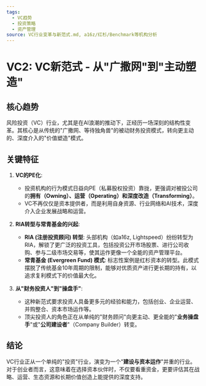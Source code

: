 ```yaml
---
tags:
  - VC趋势
  - 投资策略
  - 资产管理
source: VC行业变革与新范式.md, a16z/红杉/Benchmark等机构分析
---
```


# VC2: VC新范式 - 从"广撒网"到"主动塑造"

## 核心趋势
风险投资（VC）行业，尤其是在AI浪潮的推动下，正经历一场深刻的结构性变革。其核心是从传统的"广撒网、等待独角兽"的被动财务投资模式，转向更主动的、深度介入的"价值塑造"模式。

## 关键特征
1.  **VC的PE化**: 
    - 投资机构的行为模式日益向PE（私募股权投资）靠拢，更强调对被投公司的**拥有（Owning）、运营（Operating）和深度改造（Transforming）**。
    - VC不再仅仅是资本提供者，而是利用自身资源、行业网络和AI技术，深度介入企业发展战略和运营。

2.  **RIA转型与常青基金的兴起**:
    - **RIA (注册投资顾问) 转型**: 头部机构（如a16z, Lightspeed）纷纷转型为RIA，解锁了更广泛的投资工具，包括投资公开市场股票、进行公司收购、参与二级市场交易等，使其运作更像一个全能的资产管理平台。
    - **常青基金 (Evergreen Fund) 模式**: 标志性案例是红杉资本的转型。此模式摆脱了传统基金10年周期的限制，能够对优质资产进行更长期的持有，以追求复利模式下的价值最大化。

3.  **从"财务投资人"到"操盘手"**:
    - 这种新范式要求投资人具备更多元的经验和能力，包括创业、企业运营、并购整合、资本市场运作等。
    - 顶尖投资人的角色正在从单纯的"财务顾问"向更主动、更全能的"**业务操盘手**"或"**公司建设者**"（Company Builder）转变。

## 结论
VC行业正从一个单纯的"投资"行业，演变为一个"**建设与资本运作**"并重的行业。对于创业者而言，这意味着在选择资本伙伴时，不仅要看重资金，更要评估其在战略、运营、生态资源和长期价值创造上能提供的深度支持。